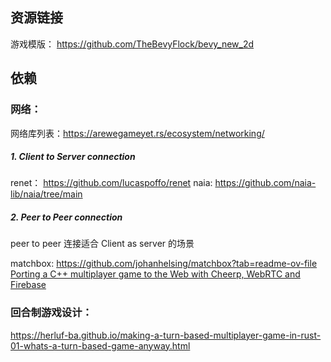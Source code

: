 ## 资源链接
游戏模版： https://github.com/TheBevyFlock/bevy_new_2d

## 依赖
### 网络：
网络库列表：https://arewegameyet.rs/ecosystem/networking/
##### 1. Client to Server connection 
renet： https://github.com/lucaspoffo/renet
naia: https://github.com/naia-lib/naia/tree/main

##### 2. Peer to Peer connection
peer to peer 连接适合 Client as server 的场景

matchbox: https://github.com/johanhelsing/matchbox?tab=readme-ov-file  
[Porting a C++ multiplayer game to the Web with Cheerp, WebRTC and Firebase](https://medium.com/leaningtech/porting-a-c-multiplayer-game-to-the-web-with-cheerp-webrtc-and-firebase-29fbbc62c5ca)

### 回合制游戏设计：
https://herluf-ba.github.io/making-a-turn-based-multiplayer-game-in-rust-01-whats-a-turn-based-game-anyway.html
